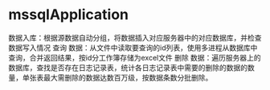 # mssqlApplication
数据入库：根据源数据自动分组，将数据插入对应服务器中的对应数据库，并检查数据写入情况
查询 数据：从文件中读取要查询的id列表，使用多进程从数据库中查询，合并返回结果，按id分工作簿存储为excel文件
删除 数据：遍历服务器上的数据库，查找是否存在日志记录表，统计各日志记录表中需要的删除的数据的数量，单张表最大需删除的数据达数百万级，按数据条数分批删除。
